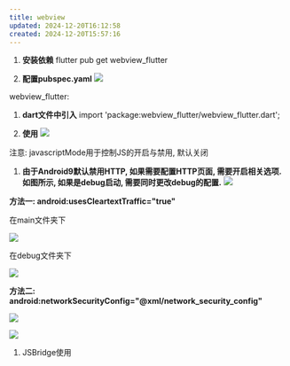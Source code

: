 ```yaml
---
title: webview
updated: 2024-12-20T16:12:58
created: 2024-12-20T15:57:16
---
```


1.  **安装依赖**
flutter pub get webview_flutter

1.  **配置pubspec.yaml**
![](C:\Users\hvgub\AppData\Local\Temp\第一笔记本\pandoc/media/image1.png)

webview_flutter:

1.  **dart文件中引入**
import 'package:webview_flutter/webview_flutter.dart';

1.  **使用**
![](C:\Users\hvgub\AppData\Local\Temp\第一笔记本\pandoc/media/image2.png)

注意: javascriptMode用于控制JS的开启与禁用, 默认关闭

1.  **由于Android9默认禁用HTTP, 如果需要配置HTTP页面, 需要开启相关选项. 如图所示, 如果是debug启动, 需要同时更改debug的配置.**
![](C:\Users\hvgub\AppData\Local\Temp\第一笔记本\pandoc/media/image3.png)

**方法一: android:usesCleartextTraffic="true"**

在main文件夹下

![](C:\Users\hvgub\AppData\Local\Temp\第一笔记本\pandoc/media/image4.png)

在debug文件夹下

![](C:\Users\hvgub\AppData\Local\Temp\第一笔记本\pandoc/media/image5.png)

**方法二: android:networkSecurityConfig="@xml/network_security_config"**

![](C:\Users\hvgub\AppData\Local\Temp\第一笔记本\pandoc/media/image6.png)

![](C:\Users\hvgub\AppData\Local\Temp\第一笔记本\pandoc/media/image7.png)

1.  JSBridge使用

